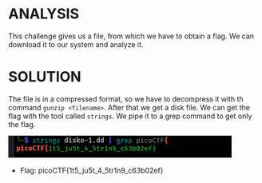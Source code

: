 # ANALYSIS
This challenge gives us a file, from which we have to obtain a flag. We can download it to our system and analyze it.

# SOLUTION
The file is in a compressed format, so we have to decompress it with th command `gunzip <filename>`. After that we get a disk file.
We can get the flag with the tool called `strings`. We pipe it to a grep command to get only the flag.

![](assets/solve.png)


* Flag: picoCTF{1t5_ju5t_4_5tr1n9_c63b02ef}
